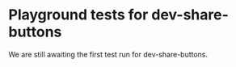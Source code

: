 # Playground tests for dev-share-buttons
We are still awaiting the first test run for dev-share-buttons.
